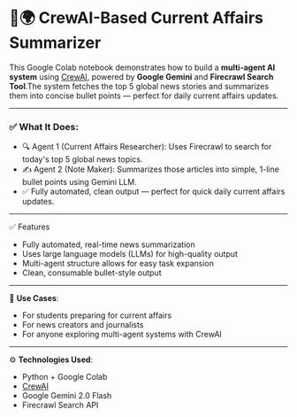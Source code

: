 # 🧠🌍 CrewAI-Based Current Affairs Summarizer

This Google Colab notebook demonstrates how to build a **multi-agent AI system** using [CrewAI](https://github.com/crewAIInc/crewAI), powered by **Google Gemini** and **Firecrawl Search Tool**.The system fetches the top 5 global news stories and summarizes them into concise bullet points — perfect for daily current affairs updates.

---

### ✅ What It Does:
- 🔍 Agent 1 (Current Affairs Researcher): Uses Firecrawl to search for today's top 5 global news topics.
- ✍️ Agent 2 (Note Maker): Summarizes those articles into simple, 1-line bullet points using Gemini LLM.
- ✅ Fully automated, clean output — perfect for quick daily current affairs updates.

---
✅ Features
- Fully automated, real-time news summarization
- Uses large language models (LLMs) for high-quality output
- Multi-agent structure allows for easy task expansion
- Clean, consumable bullet-style output

---
📌 **Use Cases**:
- For students preparing for current affairs
- For news creators and journalists
- For anyone exploring multi-agent systems with CrewAI

---

⚙️ **Technologies Used**:
- Python + Google Colab
- [CrewAI](https://github.com/crewAIInc/crewAI)
- Google Gemini 2.0 Flash
- Firecrawl Search API
